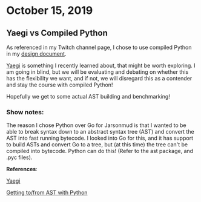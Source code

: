 # October 15, 2019

## Yaegi vs Compiled Python

As referenced in my Twitch channel page, I chose to use compiled Python in my [design document](https://github.com/jasonmay/twitch-jarsonmud/blob/master/DESIGN.md).

[Yaegi](https://github.com/containous/yaegi) is something I recently learned about, that might be worth exploring. I am going in blind, but we will be evaluating and debating on whether this has the flexibility we want, and if not, we will disregard this as a contender and stay the course with compiled Python!

Hopefully we get to some actual AST building and benchmarking!

### Show notes:

The reason I chose Python over Go for Jarsonmud is that I wanted to be able to break syntax down to an abstract syntax tree (AST) and convert the AST into fast running bytecode. I looked into Go for this, and it has support to build ASTs and convert Go to a tree, but (at this time) the tree can't be compiled into bytecode. Python can do this! (Refer to the ast package, and .pyc files).

**References**:

[Yaegi](https://godoc.org/github.com/containous/yaegi)

[Getting to/from AST with Python](https://greentreesnakes.readthedocs.io/en/latest/tofrom.html)
